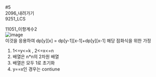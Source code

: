 #5     
2096_내려가기     
9251_LCS     


11051_이항계수2    
![image](https://user-images.githubusercontent.com/57628980/125251425-4165e980-e332-11eb-873f-09fac9abacc0.png)    
이것을 응용하여
dp[y][x] = dp[y-1][x-1]+dp[y][x-1] 
해당 점화식을 위한 가정 
1. 1<=y<=k , 2<=x<=n
2. 배열은 n*n의 2차원 배열
3. 배열은 모두 1로 초기화
4. y==x인 경우는 contiune
